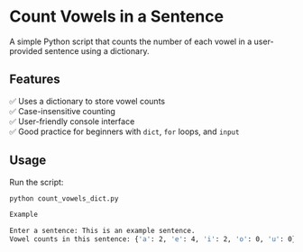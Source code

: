 # Count Vowels in a Sentence

A simple Python script that counts the number of each vowel in a user-provided sentence using a dictionary.

## Features

✅ Uses a dictionary to store vowel counts  
✅ Case-insensitive counting  
✅ User-friendly console interface  
✅ Good practice for beginners with `dict`, `for` loops, and `input`

## Usage

Run the script:
```bash
python count_vowels_dict.py

Example

Enter a sentence: This is an example sentence.
Vowel counts in this sentence: {'a': 2, 'e': 4, 'i': 2, 'o': 0, 'u': 0}
